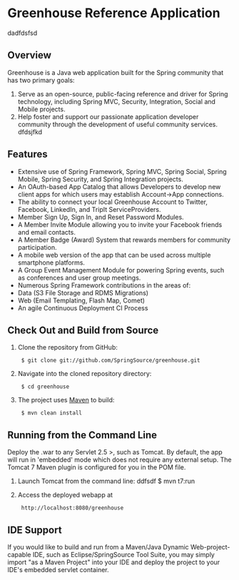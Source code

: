 # Greenhouse Reference Application
dadfdsfsd
## Overview

Greenhouse is a Java web application built for the Spring community that has two primary goals:

1. Serve as an open-source, public-facing reference and driver for Spring technology,
   including Spring MVC, Security, Integration, Social and Mobile projects.      
2. Help foster and support our passionate application developer community through the development of useful community services.
dfdsjfkd
## Features

* Extensive use of Spring Framework, Spring MVC, Spring Social, Spring Mobile, Spring Security, and Spring Integration projects.
* An OAuth-based App Catalog that allows Developers to develop new client apps for which users may establish Account->App connections.
* The ability to connect your local Greenhouse Account to Twitter, Facebook, LinkedIn, and TripIt ServiceProviders.
* Member Sign Up, Sign In, and Reset Password Modules.
* A Member Invite Module allowing you to invite your Facebook friends and email contacts.
* A Member Badge (Award) System that rewards members for community participation.
* A mobile web version of the app that can be used across multiple smartphone platforms.
* A Group Event Management Module for powering Spring events, such as conferences and user group meetings.
* Numerous Spring Framework contributions in the areas of:
 * Data (S3 File Storage and RDMS Migrations)
 * Web (Email Templating, Flash Map, Comet)
* An agile Continuous Deployment CI Process

## Check Out and Build from Source

1. Clone the repository from GitHub:

		$ git clone git://github.com/SpringSource/greenhouse.git

2. Navigate into the cloned repository directory:

		$ cd greenhouse

3. The project uses [Maven](http://maven.apache.org/) to build:

		$ mvn clean install

## Running from the Command Line

Deploy the .war to any Servlet 2.5 >, such as Tomcat. By default, the app will run in 'embedded' mode which does not require any external setup. The Tomcat 7 Maven plugin is configured for you in the POM file.

1. Launch Tomcat from the command line:
ddfsdf
		$ mvn t7:run

2. Access the deployed webapp at 

		http://localhost:8080/greenhouse

## IDE Support

If you would like to build and run from a Maven/Java Dynamic Web-project-capable IDE, such as Eclipse/SpringSource Tool Suite, you may simply import "as a Maven Project" into your IDE and deploy the project to your IDE's embedded servlet container.

